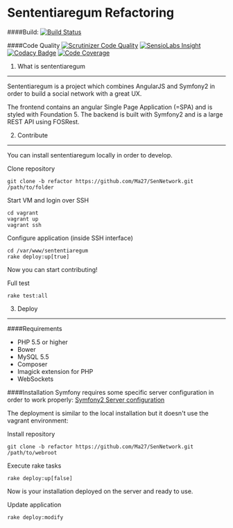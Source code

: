 Sententiaregum Refactoring
==========================

####Build:
[![Build Status](https://travis-ci.org/Ma27/SenNetwork.svg?branch=refactor)](https://travis-ci.org/Ma27/SenNetwork)

####Code Quality
[![Scrutinizer Code Quality](https://scrutinizer-ci.com/g/Ma27/SenNetwork/badges/quality-score.png?b=refactor)](https://scrutinizer-ci.com/g/Ma27/SenNetwork/?branch=refactor)
[![SensioLabs Insight](https://insight.sensiolabs.com/projects/cbf672e8-94ee-4817-b59b-0723dcbcce37/mini.png)](https://insight.sensiolabs.com/projects/cbf672e8-94ee-4817-b59b-0723dcbcce37)
[![Codacy Badge](https://www.codacy.com/project/badge/c64875fe25804e8f80f85cfaf1a50fd1)](https://www.codacy.com/public/maximilianbosch27/SenNetwork)
[![Code Coverage](https://scrutinizer-ci.com/g/Ma27/SenNetwork/badges/coverage.png?b=refactor)](https://scrutinizer-ci.com/g/Ma27/SenNetwork/?branch=refactor)


1) What is sententiaregum
-------------------------
Sententiaregum is a project which combines AngularJS and Symfony2 in order to build a social network with a great UX.

The frontend contains an angular Single Page Application (=SPA) and is styled with Foundation 5.
The backend is built with Symfony2 and is a large REST API using FOSRest.

2) Contribute
-------------

You can install sententiaregum locally in order to develop.

Clone repository

    git clone -b refactor https://github.com/Ma27/SenNetwork.git /path/to/folder
    
Start VM and login over SSH

    cd vagrant
    vagrant up
    vagrant ssh

Configure application (inside SSH interface)

    cd /var/www/sententiaregum
    rake deploy:up[true]

Now you can start contributing!

Full test

    rake test:all

3) Deploy
---------

####Requirements
- PHP 5.5 or higher
- Bower
- MySQL 5.5
- Composer
- Imagick extension for PHP
- WebSockets

####Installation
Symfony requires some specific server configuration in order to work properly: [Symfony2 Server configuration](http://symfony.com/doc/current/cookbook/configuration/web_server_configuration.html)

The deployment is similar to the local installation but it doesn't use the vagrant environment:

Install repository

    git clone -b refactor https://github.com/Ma27/SenNetwork.git /path/to/webroot

Execute rake tasks

    rake deploy:up[false]

Now is your installation deployed on the server and ready to use.

Update application

    rake deploy:modify

